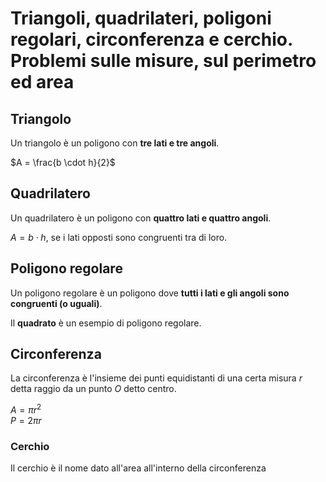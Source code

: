 # Triangoli, quadrilateri, poligoni regolari, circonferenza e cerchio. Problemi sulle misure, sul perimetro ed area

## Triangolo

Un triangolo è un poligono con **tre lati e tre angoli**.

$A = \frac{b \cdot h}{2}$

## Quadrilatero

Un quadrilatero è un poligono con **quattro lati e quattro angoli**.

$A = b \cdot h$, se i lati opposti sono congruenti tra di loro.

## Poligono regolare

Un poligono regolare è un poligono dove **tutti i lati e gli angoli sono
congruenti (o uguali)**.

Il **quadrato** è un esempio di poligono regolare.

## Circonferenza

La circonferenza è l'insieme dei punti equidistanti di una certa misura $r$
detta raggio da un punto $O$ detto centro.

$A = \pi r^2$\
$P = 2 \pi r$

### Cerchio

Il cerchio è il nome dato all'area all'interno della circonferenza
